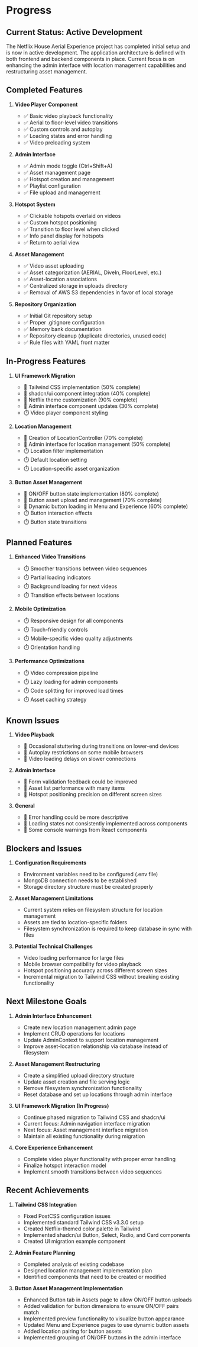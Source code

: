 # Progress

## Current Status: Active Development

The Netflix House Aerial Experience project has completed initial setup and is now in active development. The application architecture is defined with both frontend and backend components in place. Current focus is on enhancing the admin interface with location management capabilities and restructuring asset management.

## Completed Features

1. **Video Player Component**

   - ✅ Basic video playback functionality
   - ✅ Aerial to floor-level video transitions
   - ✅ Custom controls and autoplay
   - ✅ Loading states and error handling
   - ✅ Video preloading system

2. **Admin Interface**

   - ✅ Admin mode toggle (Ctrl+Shift+A)
   - ✅ Asset management page
   - ✅ Hotspot creation and management
   - ✅ Playlist configuration
   - ✅ File upload and management

3. **Hotspot System**

   - ✅ Clickable hotspots overlaid on videos
   - ✅ Custom hotspot positioning
   - ✅ Transition to floor level when clicked
   - ✅ Info panel display for hotspots
   - ✅ Return to aerial view

4. **Asset Management**

   - ✅ Video asset uploading
   - ✅ Asset categorization (AERIAL, DiveIn, FloorLevel, etc.)
   - ✅ Asset-location associations
   - ✅ Centralized storage in uploads directory
   - ✅ Removal of AWS S3 dependencies in favor of local storage

5. **Repository Organization**
   - ✅ Initial Git repository setup
   - ✅ Proper .gitignore configuration
   - ✅ Memory bank documentation
   - ✅ Repository cleanup (duplicate directories, unused code)
   - ✅ Rule files with YAML front matter

## In-Progress Features

1. **UI Framework Migration**

   - 🔄 Tailwind CSS implementation (50% complete)
   - 🔄 shadcn/ui component integration (40% complete)
   - 🔄 Netflix theme customization (90% complete)
   - 🔄 Admin interface component updates (30% complete)
   - ⏱️ Video player component styling

2. **Location Management**

   - 🔄 Creation of LocationController (70% complete)
   - 🔄 Admin interface for location management (50% complete)
   - ⏱️ Location filter implementation
   - ⏱️ Default location setting
   - ⏱️ Location-specific asset organization

3. **Button Asset Management**
   - 🔄 ON/OFF button state implementation (80% complete)
   - 🔄 Button asset upload and management (70% complete)
   - 🔄 Dynamic button loading in Menu and Experience (60% complete)
   - ⏱️ Button interaction effects
   - ⏱️ Button state transitions

## Planned Features

1. **Enhanced Video Transitions**

   - ⏱️ Smoother transitions between video sequences
   - ⏱️ Partial loading indicators
   - ⏱️ Background loading for next videos
   - ⏱️ Transition effects between locations

2. **Mobile Optimization**

   - ⏱️ Responsive design for all components
   - ⏱️ Touch-friendly controls
   - ⏱️ Mobile-specific video quality adjustments
   - ⏱️ Orientation handling

3. **Performance Optimizations**
   - ⏱️ Video compression pipeline
   - ⏱️ Lazy loading for admin components
   - ⏱️ Code splitting for improved load times
   - ⏱️ Asset caching strategy

## Known Issues

1. **Video Playback**

   - 🐛 Occasional stuttering during transitions on lower-end devices
   - 🐛 Autoplay restrictions on some mobile browsers
   - 🐛 Video loading delays on slower connections

2. **Admin Interface**

   - 🐛 Form validation feedback could be improved
   - 🐛 Asset list performance with many items
   - 🐛 Hotspot positioning precision on different screen sizes

3. **General**
   - 🐛 Error handling could be more descriptive
   - 🐛 Loading states not consistently implemented across components
   - 🐛 Some console warnings from React components

## Blockers and Issues

1. **Configuration Requirements**

   - Environment variables need to be configured (.env file)
   - MongoDB connection needs to be established
   - Storage directory structure must be created properly

2. **Asset Management Limitations**

   - Current system relies on filesystem structure for location management
   - Assets are tied to location-specific folders
   - Filesystem synchronization is required to keep database in sync with files

3. **Potential Technical Challenges**
   - Video loading performance for large files
   - Mobile browser compatibility for video playback
   - Hotspot positioning accuracy across different screen sizes
   - Incremental migration to Tailwind CSS without breaking existing functionality

## Next Milestone Goals

1. **Admin Interface Enhancement**

   - Create new location management admin page
   - Implement CRUD operations for locations
   - Update AdminContext to support location management
   - Improve asset-location relationship via database instead of filesystem

2. **Asset Management Restructuring**

   - Create a simplified upload directory structure
   - Update asset creation and file serving logic
   - Remove filesystem synchronization functionality
   - Reset database and set up locations through admin interface

3. **UI Framework Migration (In Progress)**

   - Continue phased migration to Tailwind CSS and shadcn/ui
   - Current focus: Admin navigation interface migration
   - Next focus: Asset management interface migration
   - Maintain all existing functionality during migration

4. **Core Experience Enhancement**
   - Complete video player functionality with proper error handling
   - Finalize hotspot interaction model
   - Implement smooth transitions between video sequences

## Recent Achievements

1. **Tailwind CSS Integration**

   - Fixed PostCSS configuration issues
   - Implemented standard Tailwind CSS v3.3.0 setup
   - Created Netflix-themed color palette in Tailwind
   - Implemented shadcn/ui Button, Select, Radio, and Card components
   - Created UI migration example component

2. **Admin Feature Planning**

   - Completed analysis of existing codebase
   - Designed location management implementation plan
   - Identified components that need to be created or modified

3. **Button Asset Management Implementation**
   - Enhanced Button tab in Assets page to allow ON/OFF button uploads
   - Added validation for button dimensions to ensure ON/OFF pairs match
   - Implemented preview functionality to visualize button appearance
   - Updated Menu and Experience pages to use dynamic button assets
   - Added location pairing for button assets
   - Implemented grouping of ON/OFF buttons in the admin interface

